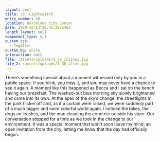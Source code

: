 ```yaml
---
layout: post
title: 38. Lightswitch
entry_number: 38
location: Barcelona City Center
date: 2020-12-13T16:43:25.546Z
length_layout: null
component_type: m_1
custom_css:
  - ImgAfter
custom_bg: white
interaction: null
file: /assets/uploads/3_38_inline1.jpg
file_2: /assets/uploads/3_38_after.jpg
---
```

<a class="E38_I1">There’s something special about a moment witnessed only by you in a public space.</a> If you blink, you miss it, and you may never have a chance to see it again. A moment like this happened as Becca and I sat on the bench having our breakfast. The washed-out blue morning sky slowly brightened and came into its own. At the apex of the sky’s change, the streetlights in the park flicker off and, as if a curtain were raised, we were suddenly part of a much bigger and more colorful world again. I noticed the bikes, the dogs on leashes, and the man cleaning the concrete outside his store. Our conversation stopped for a time as we took in the change to our environment. It was a special moment that won’t soon leave my mind; an open invitation from the city, letting me know that the day had officially begun.